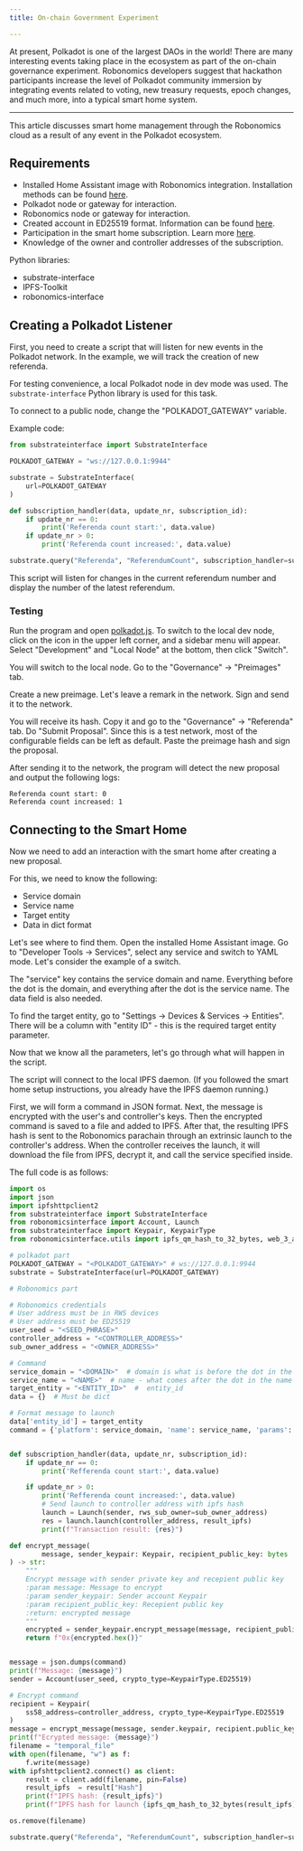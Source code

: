 ```yaml
---
title: Оn-chain Government Experiment

---
```


At present, Polkadot is one of the largest DAOs in the world! There are many interesting events 
taking place in the ecosystem as part of the on-chain governance experiment. 
Robonomics developers suggest that hackathon participants increase the level of Polkadot community 
immersion by integrating events related to voting, new treasury requests, epoch 
changes, and much more, into a typical smart home system.


---

This article discusses smart home management through the Robonomics cloud as a result of any event in the Polkadot ecosystem.

## Requirements

 - Installed Home Assistant image with Robonomics integration. Installation methods can be found [here](/docs/install-smart-home).
 - Polkadot node or gateway for interaction.
 - Robonomics node or gateway for interaction.
 - Created account in ED25519 format. Information can be found [here](/docs/sub-activate).
 - Participation in the smart home subscription. Learn more [here](/docs/add-user).
 - Knowledge of the owner and controller addresses of the subscription.

Python libraries:
- substrate-interface
- IPFS-Toolkit
- robonomics-interface

## Creating a Polkadot Listener

First, you need to create a script that will listen for new events in the Polkadot network. In the example, we will track the creation of new referenda.

For testing convenience, a local Polkadot node in dev mode was used. The `substrate-interface` Python library is used for this task.

To connect to a public node, change the "POLKADOT_GATEWAY" variable.

Example code:

<code-helper copy>

```python
from substrateinterface import SubstrateInterface

POLKADOT_GATEWAY = "ws://127.0.0.1:9944"

substrate = SubstrateInterface(
    url=POLKADOT_GATEWAY
)

def subscription_handler(data, update_nr, subscription_id):
    if update_nr == 0:
        print('Referenda count start:', data.value)
    if update_nr > 0:
        print('Referenda count increased:', data.value)

substrate.query("Referenda", "ReferendumCount", subscription_handler=subscription_handler)
```

</code-helper>
This script will listen for changes in the current referendum number and display the number of the latest referendum.

### Testing

Run the program and open [polkadot.js](https://polkadot.js.org/apps/#/explorer). 
To switch to the local dev node, click on the icon in the upper left corner, and a sidebar menu will appear. Select "Development" and "Local Node" at the bottom, then click "Switch".

<robo-wiki-picture src="gov-exp/polka_sidemenu.png" />

You will switch to the local node. Go to the "Governance" -> "Preimages" tab.

<robo-wiki-picture src="gov-exp/preimage.png" />

Create a new preimage. Let's leave a remark in the network. Sign and send it to the network.

<robo-wiki-picture src="gov-exp/remark.png" />

You will receive its hash. Copy it and go to the "Governance" -> "Referenda" tab. Do "Submit Proposal". Since this is a test network, most of the configurable fields can be left as default. Paste the preimage hash and sign the proposal.

<robo-wiki-picture src="gov-exp/proposal.png" />

After sending it to the network, the program will detect the new proposal and output the following logs:

```
Referenda count start: 0
Referenda count increased: 1
```

## Connecting to the Smart Home

Now we need to add an interaction with the smart home after creating a new proposal.

For this, we need to know the following:
- Service domain
- Service name
- Target entity
- Data in dict format

Let's see where to find them. Open the installed Home Assistant image. Go to "Developer Tools -> Services", select any service and switch to YAML mode. Let's consider the example of a switch.

<robo-wiki-picture src="gov-exp/service.png" />

The "service" key contains the service domain and name. Everything before the dot is the domain, and everything after the dot is the service name. The data field is also needed.

To find the target entity, go to "Settings -> Devices & Services -> Entities". There will be a column with "entity ID" - this is the required target entity parameter.

Now that we know all the parameters, let's go through what will happen in the script.

The script will connect to the local IPFS daemon. (If you followed the smart home setup instructions, you already have the IPFS daemon running.)

First, we will form a command in JSON format. Next, the message is encrypted with the user's and controller's keys. Then the encrypted command is saved to a file and added to IPFS. After that, the resulting IPFS hash is sent to the Robonomics parachain through an extrinsic launch to the controller's address.
When the controller receives the launch, it will download the file from IPFS, decrypt it, and call the service specified inside.

The full code is as follows:

<code-helper copy>

```python
import os
import json
import ipfshttpclient2
from substrateinterface import SubstrateInterface
from robonomicsinterface import Account, Launch
from substrateinterface import Keypair, KeypairType
from robonomicsinterface.utils import ipfs_qm_hash_to_32_bytes, web_3_auth

# polkadot part
POLKADOT_GATEWAY = "<POLKADOT_GATEWAY>" # ws://127.0.0.1:9944
substrate = SubstrateInterface(url=POLKADOT_GATEWAY)

# Robonomics part

# Robonomics credentials
# User address must be in RWS devices
# User address must be ED25519
user_seed = "<SEED_PHRASE>"
controller_address = "<CONTROLLER_ADDRESS>"
sub_owner_address = "<OWNER_ADDRESS>"

# Command
service_domain = "<DOMAIN>"  # domain is what is before the dot in the name of the service
service_name = "<NAME>"  # name - what comes after the dot in the name of the service
target_entity = "<ENTITY_ID>"  #  entity_id
data = {}  # Must be dict

# Format message to launch
data['entity_id'] = target_entity
command = {'platform': service_domain, 'name': service_name, 'params': data}


def subscription_handler(data, update_nr, subscription_id):
    if update_nr == 0:
        print('Refferenda count start:', data.value)

    if update_nr > 0:
        print('Refferenda count increased:', data.value)
        # Send launch to controller address with ipfs hash
        launch = Launch(sender, rws_sub_owner=sub_owner_address)
        res = launch.launch(controller_address, result_ipfs)
        print(f"Transaction result: {res}")

def encrypt_message(
        message, sender_keypair: Keypair, recipient_public_key: bytes
) -> str:
    """
    Encrypt message with sender private key and recepient public key
    :param message: Message to encrypt
    :param sender_keypair: Sender account Keypair
    :param recipient_public_key: Recepient public key
    :return: encrypted message
    """
    encrypted = sender_keypair.encrypt_message(message, recipient_public_key)
    return f"0x{encrypted.hex()}"


message = json.dumps(command)
print(f"Message: {message}")
sender = Account(user_seed, crypto_type=KeypairType.ED25519)

# Encrypt command
recipient = Keypair(
    ss58_address=controller_address, crypto_type=KeypairType.ED25519
)
message = encrypt_message(message, sender.keypair, recipient.public_key)
print(f"Ecrypted message: {message}")
filename = "temporal_file"
with open(filename, "w") as f:
    f.write(message)
with ipfshttpclient2.connect() as client:
    result = client.add(filename, pin=False)
    result_ipfs  = result["Hash"]
    print(f"IPFS hash: {result_ipfs}")
    print(f"IPFS hash for launch {ipfs_qm_hash_to_32_bytes(result_ipfs)}")

os.remove(filename)

substrate.query("Referenda", "ReferendumCount", subscription_handler=subscription_handler)
```

</code-helper>

